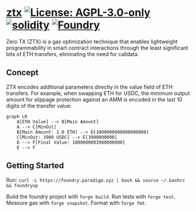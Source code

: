 # [ztx](https://github.com/z0r0z/ztx)  [![License: AGPL-3.0-only](https://img.shields.io/badge/License-AGPL-black.svg)](https://opensource.org/license/agpl-v3/) [![solidity](https://img.shields.io/badge/solidity-%5E0.8.28-black)](https://docs.soliditylang.org/en/v0.8.28/) [![Foundry](https://img.shields.io/badge/Built%20with-Foundry-000000.svg)](https://getfoundry.sh/)

Zero TX (ZTX) is a gas optimization technique that enables lightweight programmability in smart contract interactions through the least significant bits of ETH transfers, eliminating the need for calldata.

## Concept

ZTX encodes additional parameters directly in the value field of ETH transfers. For example, when swapping ETH for USDC, the minimum output amount for slippage protection against an AMM is encoded in the last 10 digits of the transfer value:

```mermaid
graph LR
    A[ETH Value] --> B[Main Amount]
    A --> C[MinOut]
    B[Main Amount: 1.0 ETH] --> D[1000000000000000000]
    C[MinOut: 3900 USDC] --> E[3900000000]
    D --> F[Final Value: 1000000003900000000]
    E --> F
```

## Getting Started

Run: `curl -L https://foundry.paradigm.xyz | bash && source ~/.bashrc && foundryup`

Build the foundry project with `forge build`. Run tests with `forge test`. Measure gas with `forge snapshot`. Format with `forge fmt`.
